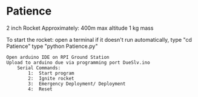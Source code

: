 # Patience

2 inch Rocket
  Approximately:
                  400m max altitude
                  1 kg mass
                  
    
To start the rocket:
	open a terminal
		if it doesn't run automatically,
	type "cd Patience"
	type "python Patience.py"

	Open arduino IDE on RPI Ground Station
	Upload to arduino due via programming port DueSlv.ino
		Serial Commands:
			1:  Start program
			2:  Ignite rocket
			3:  Emergency Deployment/ Deployment
			4:  Reset

